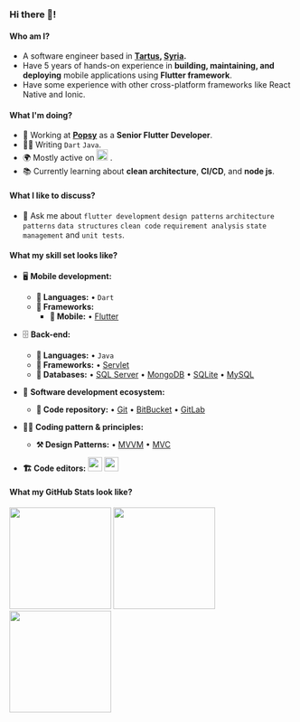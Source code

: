 ### Hi there 👋!


#### Who am I?
- A software engineer based in **[Tartus](https://en.wikipedia.org/wiki/Tartus), [Syria](https://en.wikipedia.org/wiki/Syria).** 
- Have 5 years of hands-on experience in **building, maintaining, and deploying** mobile applications using **Flutter framework**.
- Have some experience with other cross-platform frameworks like React Native and Ionic.

#### What I'm doing?
- 🏢 Working at **[Popsy](https://www.popsy.app)** as a **Senior Flutter Developer**.
- 👨‍💻 Writing `Dart` `Java`.
- 🌍 Mostly active on <a href="https://www.linkedin.com/in/jaafarshiha"><img src="https://cdn-icons-png.flaticon.com/512/174/174857.png" height=20></a> <!--[LinkedIn](https://www.linkedin.com/in/jaafarshiha)-->.
- 📚 Currently learning about **clean architecture**, **CI/CD**, and **node js**.

#### What I like to discuss? 
- 💬 Ask me about `flutter development` `design patterns` `architecture patterns` `data structures` `clean code` `requirement analysis` `state management` and `unit tests`.

#### What my skill set looks like?
- 🖥 **Mobile development:** 
  - **📜 Languages:** • `Dart` 
  - **🔬 Frameworks:**  
    - **📱 Mobile:** • [Flutter](https://flutter.dev/)

- 🗄️ **Back-end:**
  - **📜 Languages:** • `Java`
  - **🔭 Frameworks:** • [Servlet](https://docs.oracle.com/javaee/5/tutorial/doc/bnafe.html#:~:text=A%20servlet%20is%20a%20Java,applications%20hosted%20by%20web%20servers.)
  - **💾 Databases:** • [SQL Server](https://www.microsoft.com/en-us/sql-server/sql-server-2019) • [MongoDB](https://www.mongodb.com/) • [SQLite](https://www.sqlite.org/index.html) • [MySQL](https://www.mysql.com/)
 
- 🎡 **Software development ecosystem:**
  - **📁 Code repository:** • [Git](https://git-scm.com/) • [BitBucket](https://bitbucket.org/product) • [GitLab](https://gitlab.com/gitlab-org)

- 🧙‍♂️ **Coding pattern & principles:**
  - **⚒ Design Patterns:**  • [MVVM](https://en.wikipedia.org/wiki/Model%E2%80%93view%E2%80%93viewmodel) • [MVC](https://en.wikipedia.org/wiki/Model%E2%80%93view%E2%80%93controller) 
  
- **🏗️ Code editors:**
<a href="https://code.visualstudio.com/"><img src="https://seeklogo.com/images/V/visual-studio-code-logo-449D71944F-seeklogo.com.png" height=25></a> <a href="https://developer.android.com/studio"><img src="https://upload.wikimedia.org/wikipedia/commons/9/95/Android_Studio_Icon_3.6.svg" height=25></a>

<!--Github Stats-->
#### What my GitHub Stats look like?
<p float="left">
<img height="180em" src="https://github-readme-stats.vercel.app/api?username=jaafar-shiha&show_icons=true" /> 
<img height="180em" src="https://github-readme-stats.vercel.app/api/top-langs/?username=jaafar-shiha&show_icons=true&layout=compact&langs_count=10"/>
<img height="180em" src="https://github-profile-trophy.vercel.app/?username=jaafar-shiha&count_private=true&show_icons=true&theme=cobalt" align="center"/>
</p>

<!--#### How to get in touch with me?
<p left="center">
<a href="https://www.linkedin.com/in/jaafarshiha">
  <img src="https://img.shields.io/badge/linkedin-%230077B5.svg?&style=for-the-badge&logo=linkedin&logoColor=white" height=25>
</a> 

<a href="mailto:jaafar.h.shiha@gmail.com">
  <img src="https://img.shields.io/badge/Gmail-D14836?style=for-the-badge&logo=gmail&logoColor=white" height=25>
</a>
</p>
-->
